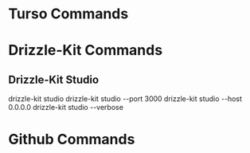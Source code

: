 # Turso Commands

# Drizzle-Kit Commands

## Drizzle-Kit Studio
drizzle-kit studio
drizzle-kit studio --port 3000 
drizzle-kit studio --host 0.0.0.0
drizzle-kit studio --verbose



# Github Commands